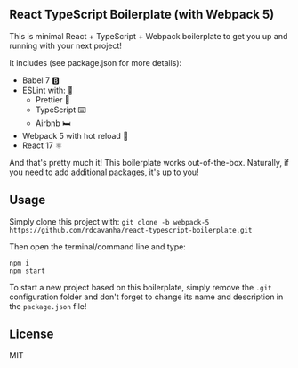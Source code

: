 ## React TypeScript Boilerplate (with Webpack 5)
This is minimal React + TypeScript + Webpack boilerplate to get you up and running with your next project!

It includes (see package.json for more details):

 - Babel 7 🅱️
 - ESLint with: 🧹
	 - Prettier 💅
	 - TypeScript ⌨️
	 - Airbnb 🛏️
 - Webpack 5 with hot reload 🧳
 - React 17 ⚛️

And that's pretty much it! This boilerplate works out-of-the-box. Naturally, if you need to add additional packages, it's up to you!

## Usage
Simply clone this project with:
`git clone -b webpack-5 https://github.com/rdcavanha/react-typescript-boilerplate.git`

Then open the terminal/command line and type:
```
npm i
npm start
```

To start a new project based on this boilerplate, simply remove the `.git` configuration folder and don't forget to change its name and description in the `package.json` file!

## License
MIT

